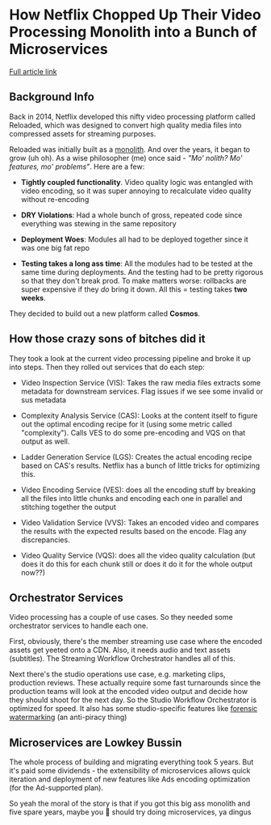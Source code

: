 # How Netflix Chopped Up Their Video Processing Monolith into a Bunch of Microservices

[Full article link](https://medium.com/netflix-techblog/rebuilding-netflix-video-processing-pipeline-with-microservices-4e5e6310e359)

## Background Info

Back in 2014, Netflix developed this nifty video processing platform called Reloaded, which was designed to convert high quality media files into compressed assets for streaming purposes.

Reloaded was initially built as a [monolith](/topic/13_software_architecture). And over the years, it began to grow (uh oh). As a wise philosopher (me) once said - _"Mo' nolith? Mo' features, mo' problems"_. Here are a few:

- **Tightly coupled functionality**. Video quality logic was entangled with video encoding, so it was super annoying to recalculate video quality without re-encoding

- **DRY Violations**: Had a whole bunch of gross, repeated code since everything was stewing in the same repository

- **Deployment Woes**: Modules all had to be deployed together since it was one big fat repo

- **Testing takes a long ass time**: All the modules had to be tested at the same time during deployments. And the testing had to be pretty rigorous so that they don't break prod. To make matters worse: rollbacks are super expensive if they _do_ bring it down. All this = testing takes **two weeks**.

They decided to build out a new platform called **Cosmos**.

## How those crazy sons of bitches did it

They took a look at the current video processing pipeline and broke it up into steps. Then they rolled out services that do each step:

- Video Inspection Service (VIS): Takes the raw media files extracts some metadata for downstream services. Flag issues if we see some invalid or sus metadata

- Complexity Analysis Service (CAS): Looks at the content itself to figure out the optimal encoding recipe for it (using some metric called "complexity"). Calls VES to do some pre-encoding and VQS on that output as well.

- Ladder Generation Service (LGS): Creates the actual encoding recipe based on CAS's results. Netflix has a bunch of little tricks for optimizing this.

- Video Encoding Service (VES): does all the encoding stuff by breaking all the files into little chunks and encoding each one in parallel and stitching together the output

- Video Validation Service (VVS): Takes an encoded video and compares the results with the expected results based on the encode. Flag any discrepancies.

- Video Quality Service (VQS): does all the video quality calculation (but does it do this for each chunk still or does it do it for the whole output now??)

## Orchestrator Services

Video processing has a couple of use cases. So they needed some orchestrator services to handle each one.

First, obviously, there's the member streaming use case where the encoded assets get yeeted onto a CDN. Also, it needs audio and text assets (subtitles). The Streaming Workflow Orchestrator handles all of this.

Next there's the studio operations use case, e.g. marketing clips, production reviews. These actually require some fast turnarounds since the production teams will look at the encoded video output and decide how they should shoot for the next day. So the Studio Workflow Orchestrator is optimized for speed. It also has some studio-specific features like [forensic watermarking](https://massive.io/content-security/what-is-forensic-watermarking/) (an anti-piracy thing)

## Microservices are Lowkey Bussin

The whole process of building and migrating everything took 5 years. But it's paid some dividends - the extensibility of microservices allows quick iteration and deployment of new features like Ads encoding optimization (for the Ad-supported plan).

So yeah the moral of the story is that if you got this big ass monolith and five spare years, maybe you 🫵 should try doing microservices, ya dingus
